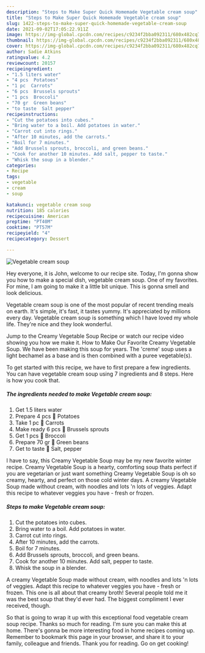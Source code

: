 ```yaml
---
description: "Steps to Make Super Quick Homemade Vegetable cream soup"
title: "Steps to Make Super Quick Homemade Vegetable cream soup"
slug: 1422-steps-to-make-super-quick-homemade-vegetable-cream-soup
date: 2021-09-02T17:05:22.911Z
image: https://img-global.cpcdn.com/recipes/c9234f2bba092311/680x482cq70/vegetable-cream-soup-recipe-main-photo.jpg
thumbnail: https://img-global.cpcdn.com/recipes/c9234f2bba092311/680x482cq70/vegetable-cream-soup-recipe-main-photo.jpg
cover: https://img-global.cpcdn.com/recipes/c9234f2bba092311/680x482cq70/vegetable-cream-soup-recipe-main-photo.jpg
author: Sadie Atkins
ratingvalue: 4.2
reviewcount: 20157
recipeingredient:
- "1.5 liters water"
- "4 pcs  Potatoes"
- "1 pc  Carrots"
- "6 pcs  Brussels sprouts"
- "1 pcs  Broccoli"
- "70 gr  Green beans"
- "to taste  Salt pepper"
recipeinstructions:
- "Cut the potatoes into cubes."
- "Bring water to a boil. Add potatoes in water."
- "Carrot cut into rings."
- "After 10 minutes, add the carrots."
- "Boil for 7 minutes."
- "Add Brussels sprouts, broccoli, and green beans."
- "Cook for another 10 minutes. Add salt, pepper to taste."
- "Whisk the soup in a blender."
categories:
- Recipe
tags:
- vegetable
- cream
- soup

katakunci: vegetable cream soup 
nutrition: 185 calories
recipecuisine: American
preptime: "PT40M"
cooktime: "PT57M"
recipeyield: "4"
recipecategory: Dessert

---
```



![Vegetable cream soup](https://img-global.cpcdn.com/recipes/c9234f2bba092311/680x482cq70/vegetable-cream-soup-recipe-main-photo.jpg)

Hey everyone, it is John, welcome to our recipe site. Today, I'm gonna show you how to make a special dish, vegetable cream soup. One of my favorites. For mine, I am going to make it a little bit unique. This is gonna smell and look delicious.

Vegetable cream soup is one of the most popular of recent trending meals on earth. It's simple, it's fast, it tastes yummy. It's appreciated by millions every day. Vegetable cream soup is something which I have loved my whole life. They're nice and they look wonderful.

Jump to the Creamy Vegetable Soup Recipe or watch our recipe video showing you how we make it. How to Make Our Favorite Creamy Vegetable Soup. We have been making this soup for years. The &#39;creme&#39; soup uses a light bechamel as a base and is then combined with a puree vegetable(s).


To get started with this recipe, we have to first prepare a few ingredients. You can have vegetable cream soup using 7 ingredients and 8 steps. Here is how you cook that.

<!--inarticleads1-->

##### The ingredients needed to make Vegetable cream soup:

1. Get 1.5 liters water
1. Prepare 4 pcs 🥦 Potatoes
1. Take 1 pc 🥦 Carrots
1. Make ready 6 pcs 🥦 Brussels sprouts
1. Get 1 pcs 🥦 Broccoli
1. Prepare 70 gr 🥦 Green beans
1. Get to taste 🥦 Salt, pepper


I have to say, this Creamy Vegetable Soup may be my new favorite winter recipe. Creamy Vegetable Soup is a hearty, comforting soup thats perfect if you are vegetarian or just want something Creamy Vegetable Soup is oh so creamy, hearty, and perfect on those cold winter days. A creamy Vegetable Soup made without cream, with noodles and lots &#39;n lots of veggies. Adapt this recipe to whatever veggies you have - fresh or frozen. 

<!--inarticleads2-->

##### Steps to make Vegetable cream soup:

1. Cut the potatoes into cubes.
1. Bring water to a boil. Add potatoes in water.
1. Carrot cut into rings.
1. After 10 minutes, add the carrots.
1. Boil for 7 minutes.
1. Add Brussels sprouts, broccoli, and green beans.
1. Cook for another 10 minutes. Add salt, pepper to taste.
1. Whisk the soup in a blender.


A creamy Vegetable Soup made without cream, with noodles and lots &#39;n lots of veggies. Adapt this recipe to whatever veggies you have - fresh or frozen. This one is all about that creamy broth! Several people told me it was the best soup that they&#39;d ever had. The biggest compliment I ever received, though. 

So that is going to wrap it up with this exceptional food vegetable cream soup recipe. Thanks so much for reading. I'm sure you can make this at home. There's gonna be more interesting food in home recipes coming up. Remember to bookmark this page in your browser, and share it to your family, colleague and friends. Thank you for reading. Go on get cooking!
